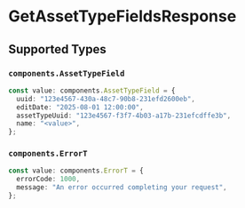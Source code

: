 # GetAssetTypeFieldsResponse


## Supported Types

### `components.AssetTypeField`

```typescript
const value: components.AssetTypeField = {
  uuid: "123e4567-430a-48c7-90b8-231efd2600eb",
  editDate: "2025-08-01 12:00:00",
  assetTypeUuid: "123e4567-f3f7-4b03-a17b-231efcdffe3b",
  name: "<value>",
};
```

### `components.ErrorT`

```typescript
const value: components.ErrorT = {
  errorCode: 1000,
  message: "An error occurred completing your request",
};
```


